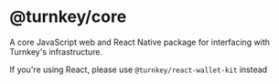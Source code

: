 # @turnkey/core

A core JavaScript web and React Native package for interfacing with Turnkey's infrastructure.

If you're using React, please use `@turnkey/react-wallet-kit` instead
